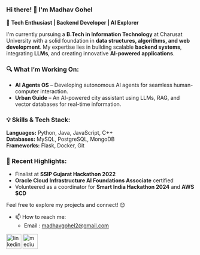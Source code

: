 ### Hi there! 👋 I'm Madhav Gohel  
🚀 **Tech Enthusiast | Backend Developer | AI Explorer**  

I'm currently pursuing a **B.Tech in Information Technology** at Charusat University with a solid foundation in **data structures, algorithms, and web development**. My expertise lies in building scalable **backend systems**, integrating **LLMs**, and creating innovative **AI-powered applications**.  

### 🔍 What I’m Working On:  
- **AI Agents OS** – Developing autonomous AI agents for seamless human-computer interaction.  
- **Urban Guide** – An AI-powered city assistant using LLMs, RAG, and vector databases for real-time information.  

### 💡 Skills & Tech Stack:  
**Languages:** Python, Java, JavaScript, C++  
**Databases:** MySQL, PostgreSQL, MongoDB  
**Frameworks:** Flask, Docker, Git  

### 🌟 Recent Highlights:  
- Finalist at **SSIP Gujarat Hackathon 2022**  
- **Oracle Cloud Infrastructure AI Foundations Associate** certified  
- Volunteered as a coordinator for **Smart India Hackathon 2024** and **AWS SCD**  

Feel free to explore my projects and connect! 😊  

- 📫 How to reach me:
  - Email : madhavgohel2@gmail.com 


[<img src='https://cdn3.iconfinder.com/data/icons/2018-social-media-black-and-white-logos/1000/2018_social_media_popular_app_logo_linkedin-512.png' alt='linkedin' height='40'>](https://www.linkedin.com/in/madhav-gohel/)  [<img src='https://ssl.gstatic.com/atari/images/sociallinks/medium_black_44dp.png' alt='medium' height='40'>](https://madhavgohel.medium.com/)  

<!--- ![Metrics](https://metrics.lecoq.io/Madhav-Gohel?template=classic&isocalendar=1&base=header%2C%20activity%2C%20community%2C%20repositories%2C%20metadata&base.indepth=false&base.hireable=false&base.skip=false&isocalendar=false&isocalendar.duration=full-year&config.timezone=Asia%2FCalcutta)
--->

